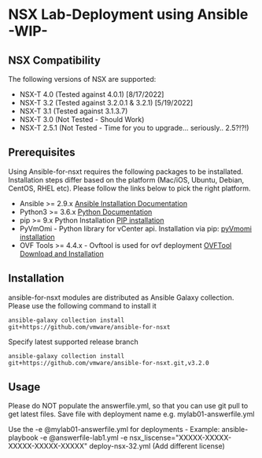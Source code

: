 # NSX Lab-Deployment using Ansible -WIP-

## NSX Compatibility
The following versions of NSX are supported:

* NSX-T 4.0 (Tested against 4.0.1) [8/17/2022]
* NSX-T 3.2 (Tested against 3.2.0.1 & 3.2.1) [5/19/2022]
* NSX-T 3.1 (Tested against 3.1.3.7)
* NSX-T 3.0 (Not Tested - Should Work)
* NSX-T 2.5.1 (Not Tested - Time for you to upgrade... seriously.. 2.5?!?!) 

## Prerequisites

Using Ansible-for-nsxt requires the following packages to be installated. Installation steps differ based on the platform (Mac/iOS, Ubuntu, Debian, CentOS, RHEL etc). Please follow the links below to pick the right platform.

* Ansible >= 2.9.x [Ansible Installation Documentation](https://docs.ansible.com/ansible/latest/installation_guide/intro_installation.html)
* Python3 >= 3.6.x [Python Documentation](https://www.python.org/downloads/)
* pip >= 9.x Python Installation [PIP installation](https://pip.pypa.io/en/stable/installing/)
* PyVmOmi - Python library for vCenter api. Installation via pip: [pyVmomi installation](https://pypi.org/project/pyvmomi/)
* OVF Tools >= 4.4.x - Ovftool is used for ovf deployment [OVFTool Download and Installation](https://code.vmware.com/web/tool/4.4.0/ovf)

## Installation

ansible-for-nsxt modules are distributed as Ansible Galaxy collection. Please use the following command to install it

```
ansible-galaxy collection install git+https://github.com/vmware/ansible-for-nsxt
```

Specify latest supported release branch

```
ansible-galaxy collection install git+https://github.com/vmware/ansible-for-nsxt.git,v3.2.0
```
## Usage

Please do NOT populate the answerfile.yml, so that you can use git pull to get latest files.   Save file with deployment name e.g. mylab01-answerfile.yml

Use the -e @mylab01-answerfile.yml for deployments - 
Example: ansible-playbook -e @answerfile-lab1.yml -e nsx_liscense="XXXXX-XXXXX-XXXXX-XXXXX-XXXXX" deploy-nsx-32.yml  (Add different license)
